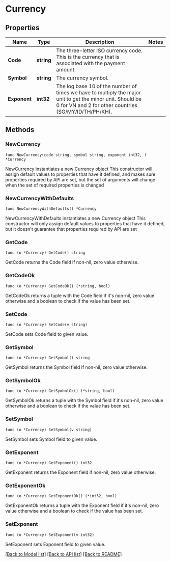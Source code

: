 # Currency

## Properties

Name | Type | Description | Notes
------------ | ------------- | ------------- | -------------
**Code** | **string** | The three-letter ISO currency code. This is the currency that is associated with the payment amount.  | 
**Symbol** | **string** | The currency symbol.  | 
**Exponent** | **int32** | The log base 10 of the number of times we have to multiply the major unit to get the minor unit. Should be 0 for VN and 2 for other countries (SG/MY/ID/TH/PH/KH).  | 

## Methods

### NewCurrency

`func NewCurrency(code string, symbol string, exponent int32, ) *Currency`

NewCurrency instantiates a new Currency object
This constructor will assign default values to properties that have it defined,
and makes sure properties required by API are set, but the set of arguments
will change when the set of required properties is changed

### NewCurrencyWithDefaults

`func NewCurrencyWithDefaults() *Currency`

NewCurrencyWithDefaults instantiates a new Currency object
This constructor will only assign default values to properties that have it defined,
but it doesn't guarantee that properties required by API are set

### GetCode

`func (o *Currency) GetCode() string`

GetCode returns the Code field if non-nil, zero value otherwise.

### GetCodeOk

`func (o *Currency) GetCodeOk() (*string, bool)`

GetCodeOk returns a tuple with the Code field if it's non-nil, zero value otherwise
and a boolean to check if the value has been set.

### SetCode

`func (o *Currency) SetCode(v string)`

SetCode sets Code field to given value.


### GetSymbol

`func (o *Currency) GetSymbol() string`

GetSymbol returns the Symbol field if non-nil, zero value otherwise.

### GetSymbolOk

`func (o *Currency) GetSymbolOk() (*string, bool)`

GetSymbolOk returns a tuple with the Symbol field if it's non-nil, zero value otherwise
and a boolean to check if the value has been set.

### SetSymbol

`func (o *Currency) SetSymbol(v string)`

SetSymbol sets Symbol field to given value.


### GetExponent

`func (o *Currency) GetExponent() int32`

GetExponent returns the Exponent field if non-nil, zero value otherwise.

### GetExponentOk

`func (o *Currency) GetExponentOk() (*int32, bool)`

GetExponentOk returns a tuple with the Exponent field if it's non-nil, zero value otherwise
and a boolean to check if the value has been set.

### SetExponent

`func (o *Currency) SetExponent(v int32)`

SetExponent sets Exponent field to given value.



[[Back to Model list]](../README.md#documentation-for-models) [[Back to API list]](../README.md#documentation-for-api-endpoints) [[Back to README]](../README.md)


